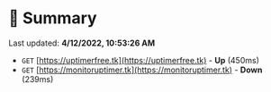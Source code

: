# 📖 Summary
Last updated: **4/12/2022, 10:53:26 AM**

- `GET` [https://uptimerfree.tk](https://uptimerfree.tk) - **Up** (450ms)
- `GET` [https://monitoruptimer.tk](https://monitoruptimer.tk) - **Down** (239ms)
